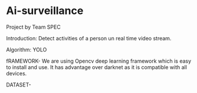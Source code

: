# Ai-surveillance
Project by Team SPEC

Introduction: Detect activities of a person un real time video stream.

Algorithm: YOLO


fRAMEWORK- 
We are using Opencv deep learning framework which is easy to install and use. It has advantage over darknet as it is compatible with all devices.

DATASET-
